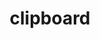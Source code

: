 ---
layout: smileys&emotion
title: clipboard
emoji: clipboard
permalink: 📋.html
image: assets/img/3moji/clipboard.png
---